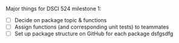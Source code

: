 Major things for DSCI 524 milestone 1:
- [ ] Decide on package topic & functions
- [ ] Assign functions (and corresponding unit tests) to teammates
- [ ] Set up package structure on GitHub for each package
dsfgsdfg
